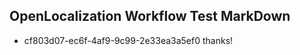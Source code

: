 ## OpenLocalization Workflow Test MarkDown
* cf803d07-ec6f-4af9-9c99-2e33ea3a5ef0 
thanks!<!--HONumber=Mar16_HO4-->
